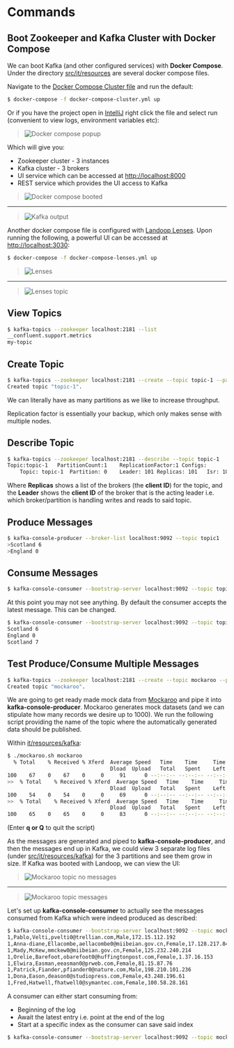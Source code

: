 # Commands

## Boot Zookeeper and Kafka Cluster with Docker Compose

We can boot Kafka (and other configured services) with **Docker Compose**. Under the directory [src/it/resources](src/it/resources) are several docker compose files.

Navigate to the [Docker Compose Cluster file](src/it/resources/docker-compose-cluster.yml) and run the default:

```bash
$ docker-compose -f docker-compose-cluster.yml up
```

Or if you have the project open in [IntelliJ](https://www.jetbrains.com/idea/) right click the file and select run (convenient to view logs, environment variables etc):

> ![Docker compose popup](images/docker-compose-popup.png)

Which will give you:

- Zookeeper cluster - 3 instances
- Kafka cluster - 3 brokers
- UI  service which can be accessed at [http://localhost:8000](http://localhost:8000)
- REST service which provides the UI access to Kafka

> ![Docker compose booted](images/docker-compose-booted.png)

---

> ![Kafka output](images/kafka-output.png)

Another docker compose file is configured with [Landoop Lenses](https://www.landoop.com/lenses-overview/). Upon running the following, a powerful UI can be accessed at [http://localhost:3030](http://localhost:3030):

```bash
$ docker-compose -f docker-compose-lenses.yml up
```

> ![Lenses](images/lenses.png)

---

> ![Lenses topic](images/lenses-topic.png)

## View Topics

```bash
$ kafka-topics --zookeeper localhost:2181 --list
__confluent.support.metrics
my-topic
```

## Create Topic

```bash
$ kafka-topics --zookeeper localhost:2181 --create --topic topic-1 --partitions 1 --replication-factor 1
Created topic "topic-1".
```

We can literally have as many partitions as we like to increase throughput.

Replication factor is essentially your backup, which only makes sense with multiple nodes.

## Describe Topic

```bash
$ kafka-topics --zookeeper localhost:2181 --describe --topic topic-1
Topic:topic-1	PartitionCount:1	ReplicationFactor:1	Configs:
	Topic: topic-1	Partition: 0	Leader: 101	Replicas: 101	Isr: 101
```

Where **Replicas** shows a list of the brokers (the **client ID**) for the topic, and the **Leader** shows the **client ID** of the broker that is the acting leader i.e. which broker/partition is handling writes and reads to said topic.

## Produce Messages

```bash
$ kafka-console-producer --broker-list localhost:9092 --topic topic1
>Scotland 6
>England 0
```

## Consume Messages

```bash
$ kafka-console-consumer --bootstrap-server localhost:9092 --topic topic1
```

At this point you may not see anything. By default the consumer accepts the latest message. This can be changed.

```bash
$ kafka-console-consumer --bootstrap-server localhost:9092 --topic topic1 --from-beginning
Scotland 6
England 0
Scotland 7
```

## Test Produce/Consume Multiple Messages

```bash
$ kafka-topics --zookeeper localhost:2181 --create --topic mockaroo --partitions 3 --replication-factor 1
Created topic "mockaroo".
```

We are going to get ready made mock data from [Mockaroo](https://mockaroo.com) and pipe it into **kafka-console-producer**. Mockaroo generates mock datasets (and we can stipulate how many records we desire up to 1000). We run the following script providing the name of the topic where the automatically generated data should be published.

Within [it/resources/kafka](it/resources/kafka):

```bash
$ ./mockaroo.sh mockaroo
  % Total    % Received % Xferd  Average Speed   Time    Time     Time  Current
                                 Dload  Upload   Total   Spent    Left  Speed
100    67    0    67    0     0     91      0 --:--:-- --:--:-- --:--:--    91
>>  % Total    % Received % Xferd  Average Speed   Time    Time     Time  Current
                                 Dload  Upload   Total   Spent    Left  Speed
100    54    0    54    0     0     69      0 --:--:-- --:--:-- --:--:--    69
>>  % Total    % Received % Xferd  Average Speed   Time    Time     Time  Current
                                 Dload  Upload   Total   Spent    Left  Speed
100    65    0    65    0     0     83      0 --:--:-- --:--:-- --:--:--    83
```

(Enter **q or Q** to quit the script)

As the messages are generated and piped to **kafka-console-producer**, and then the messages end up in Kafka, we could view 3 separate log files (under [src/it/resources/kafka](src/it/resources/kafka)) for the 3 partitions and see them grow in size. If Kafka was booted with Landoop, we can view the UI:

> ![Mockaroo topic no messages](images/mockaroo-topic-no-messages.png)

---

> ![Mockaroo topic messages](images/mockaroo-topic-messages.png)

Let's set up **kafka-console-consumer** to actually see the messages consumed from Kafka which were indeed produced as described:

```bash
$ kafka-console-consumer --bootstrap-server localhost:9092 --topic mockaroo
1,Pablo,Velti,pvelti0@trellian.com,Male,172.15.112.192
1,Anna-diane,Ellacombe,aellacombe0@miibeian.gov.cn,Female,17.128.217.84
1,Mady,McKew,mmckew0@miibeian.gov.cn,Female,125.232.240.214
1,Orelie,Barefoot,obarefoot0@huffingtonpost.com,Female,1.37.16.153
1,Elwira,Easman,eeasman0@prweb.com,Female,81.15.87.76
1,Patrick,Fiander,pfiander0@nature.com,Male,198.210.101.236
1,Dona,Eason,deason0@studiopress.com,Female,43.248.196.61
1,Fred,Hatwell,fhatwell0@symantec.com,Female,100.58.28.161
```

A consumer can either start consuming from:

- Beginning of the log
- Await the latest entry i.e. point at the end of the log
- Start at a specific index as the consumer can save said index

```bash
$ kafka-console-consumer --bootstrap-server localhost:9092 --topic mockaroo --from-beginning
```


